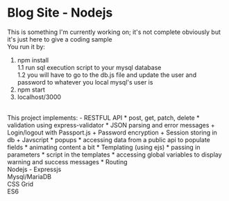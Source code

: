 # Blog Site - Nodejs
This is something I'm currently working on; it's not complete obviously but it's just here to give a coding sample<br>
You run it by:<br>
1.  npm install<br>
1.1 run sql execution script to your mysql database<br>
1.2 you will have to go to the db.js file and update the user and password to whatever you local mysql's user is <br>
2.  npm start<br>
3.  localhost/3000<br>
<br>
This project implements:
- RESTFUL API 
     * post, get, patch, delete 
     * validation using express-validator
     * JSON parsing and error messages
+ Login/logout with Passport.js
+ Password encryption
+ Session storing in db
+ Javscript
     * popups
     * accessing data from a public api to populate fields
     * animating content a bit
  * Templating (using ejs)
     * passing in parameters
     * script in the templates
     * accessing global variables to display warning and success messages
  * Routing
<br>
Nodejs - Expressjs<br>
Mysql/MariaDB<br>
CSS Grid<br>
ES6
 
